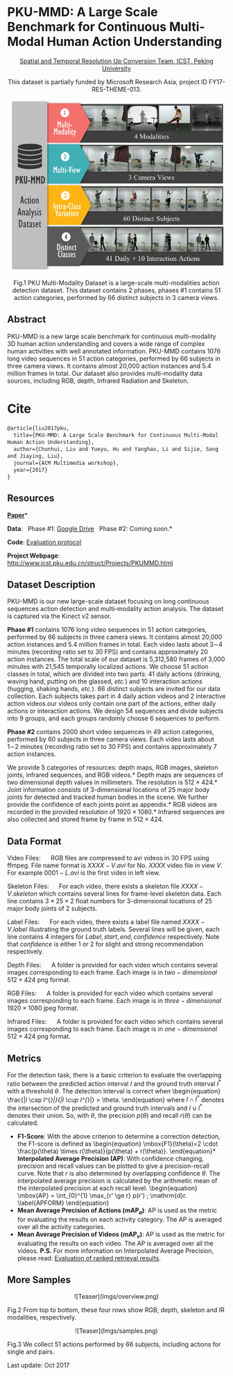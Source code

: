 # PKU-MMD: A Large Scale Benchmark for Continuous Multi-Modal Human Action Understanding

<div align=center>
 
 [Spatial and Temporal Resolution Up Conversion Team, ICST, Peking University](http://www.icst.pku.edu.cn/struct)
 
This dataset is partially funded by Microsoft Research Asia, project ID FY17-RES-THEME-013.

![Teaser](Imgs/teaser.png)
  
Fig.1 PKU Multi-Modality Dataset is a large-scale multi-modalities action detection dataset. This dataset contains 2 phases, phases #1 contains 51 action categories, performed by 66 distinct subjects in 3 camera views.
</div>

## Abstract
PKU-MMD is a new large scale benchmark for continuous multi-modality 3D human action understanding and covers a wide range of complex human activities with well annotated information. PKU-MMD contains 1076 long video sequences in 51 action categories, performed by 66 subjects in three camera views. It contains almost 20,000 action instances and 5.4 million frames in total. Our dataset also provides multi-modality data sources, including RGB, depth, Infrared Radiation and Skeleton. 

# Cite
```
@article{liu2017pku, 
  title={PKU-MMD: A Large Scale Benchmark for Continuous Multi-Modal Human Action Understanding},
  author={Chunhui, Liu and Yueyu, Hu and Yanghao, Li and Sijie, Song and Jiaying, Liu},
  journal={ACM Multimedia workshop},
  year={2017}
}
```

## Resources

[**Paper**](https://arxiv.org/abs/1703.07475)*  

**Data**:
      Phase #1: [Google Drive](https://drive.google.com/drive/folders/0B20a4UzO-OyMUVpHaWdGMFY1VDQ?usp=sharing)
      Phase #2: Coming soon.*   

**Code**: [Evaluation protocol](https://github.com/ECHO960/PKU-MMD)</div>

**Project Webpage**: http://www.icst.pku.edu.cn/struct/Projects/PKUMMD.html

## Dataset Description
<div class="desp">PKU-MMD is our new large-scale dataset focusing on long continuous sequences action detection and multi-modality action analysis. The dataset is captured via the Kinect v2 sensor.

**Phase #1** contains 1076 long video sequences in 51 action categories, performed by 66 subjects in three camera views. It contains almost 20,000 action instances and 5.4 million frames in total. Each video lasts about 3$\sim$4 minutes (recording ratio set to 30 FPS) and contains approximately 20 action instances. The total scale of our dataset is 5,312,580 frames of 3,000 minutes with 21,545 temporally localized actions.
We choose 51 action classes in total, which are divided into two parts: 41 daily actions (drinking, waving hand, putting on the glassed, _etc._) and 10 interaction actions (hugging, shaking hands, _etc._). 66 distinct subjects are invited for our data collection. Each subjects takes part in 4 daily action videos and 2 interactive action videos.our videos only contain one part of the actions, either daily actions or interaction actions. We design 54 sequences and divide subjects into 9 groups, and each groups randomly choose 6 sequences to perform.

**Phase #2** contains 2000 short video sequences in 49 action categories, performed by 60 subjects in three camera views. Each video lasts about 1$\sim$2 minutes (recording ratio set to 30 FPS) and contains approximately 7 action instances.

We provide 5 categories of resources: depth maps, RGB images, skeleton joints, infrared sequences, and RGB videos.*   Depth maps are sequences of two dimensional depth values in millimeters. The resolution is $512\times424$.*   Joint information consists of 3-dimensional locations of 25 major body joints for detected and tracked human bodies in the scene. We further provide the confidence of each joints point as appendix.*   RGB videos are recorded in the provided resolution of $1920\times1080$.*   Infrared sequences are also collected and stored frame by frame in $512\times424$.</div>


## Data Format

Video Files:
     RGB files are compressed to avi videos in 30 FPS using ffmpeg. File name format is $XXXX-V.avi$ for No. $XXXX$ video file in view $V$. For example $0001-L.avi$ is the first video in left view.

Skeleton Files:
     For each video, there exists a skeleton file $XXXX-V.skeleton$ which contains several lines for frame-level skeleton data. Each line contains $3\times 25\times 2$ float numbers for 3-dimensional locations of 25 major body joints of 2 subjects.

Label Files:
     For each video, there exists a label file named $XXXX-V.label$ illustrating the ground truth labels. Several lines will be given, each line contains 4 integers for $Label, start, end, confidence$ respectively. Note that $confidence$ is either $1$ or $2$ for slight and strong recommendation respectively.

Depth Files:
     A folder is provided for each video which contains several images corresponding to each frame. Each image is in $two-dimensional$ $512\times 424$ png format.

RGB Files:
     A folder is provided for each video which contains several images corresponding to each frame. Each image is in $three-dimensional$ $1920\times 1080$ jpeg format.

Infrared Files:
     A folder is provided for each video which contains several images corresponding to each frame. Each image is in $one-dimensional$ $512\times 424$ png format.

## Metrics

For the detection task, there is a basic criterion to evaluate the overlapping ratio between the predicted action interval $I$ and the ground truth interval $I^{*}$ with a threshold $\theta$. The detection interval is correct when \begin{equation} \frac{|I \cap I^{*}|}{|I \cup I^{*}|} > \theta. \end{equation} where $I \cap I^{*}$ denotes the intersection of the predicted and ground truth intervals and $I \cup I^{*}$ denotes their union. So, with $\theta$, the precision $p(\theta)$ and recall $r(\theta)$ can be calculated.

*   **F1-Score**: With the above criterion to determine a correction detection, the F1-score is defined as \begin{equation} \mbox{F1}(\theta)=2 \cdot \frac{p(\theta) \times r(\theta)}{p(\theta) + r(\theta)}. \end{equation}*   **Interpolated Average Precision (AP)**: With confidence changing, precision and recall values can be plotted to give a precision-recall curve. Note that $r$ is also determined by overlapping confidence $\theta$. The interpolated average precision is calculated by the arithmetic mean of the interpolated precision at each recall level. \begin{equation} \mbox{AP} = \int_{0}^{1} \max_{r' \ge r} p(r') \; \mathrm{d}r. \label{APFORM} \end{equation}
*   **Mean Average Precision of Actions (mAP$_a$)**: AP is used as the metric for evaluating the results on each activity category. The AP is averaged over all the activity categories.
*   **Mean Average Precision of Videos (mAP$_v$)**: AP is used as the metric for evaluating the results on each video. The AP is averaged over all the videos.
**P.S.** For more information on Interpolated Average Precision, please read: [Evaluation of ranked retrieval results](https://nlp.stanford.edu/IR-book/html/htmledition/evaluation-of-ranked-retrieval-results-1.html).</div>


## More Samples

<div align=center>
![Teaser](Imgs/overview.png)
</div>

Fig.2 From top to bottom, these four rows show RGB, depth, skeleton and IR modalities, respectively.

<div align=center>
![Teaser](Imgs/samples.png)
</div>

Fig.3 We collect 51 actions performed by 66 subjects, including actions for single and pairs.



Last update: Oct 2017
